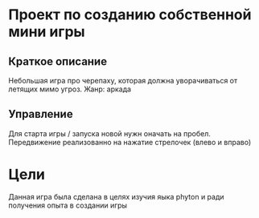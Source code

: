# Проект по созданию собственной мини игры

## Краткое описание
Небольшая игра про черепаху, которая должна уворачиваться от летящих мимо угроз. Жанр: аркада

## Управление
Для старта игры / запуска новой нужн оначать на пробел. Передвижение реализованно на нажатие стрелочек (влево и вправо)

# Цели
Данная игра была сделана в целях изучия яыка phyton и ради получения опыта в создании игры
